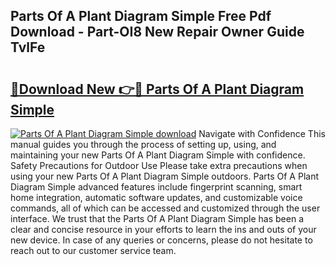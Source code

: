 ## Parts Of A Plant Diagram Simple Free Pdf Download - Part-OI8 New Repair Owner Guide TvlFe

# <h2><a href="http://dfkufvn.blite.top/?on=Parts+Of+A+Plant+Diagram+Simple">🔗Download New 👉🔴 Parts Of A Plant Diagram Simple</a></h2>

[![Parts Of A Plant Diagram Simple download](https://i.imgur.com/lujVjoI.png)](http://dfkufvn.blite.top/?on=Parts+Of+A+Plant+Diagram+Simple)
Navigate with Confidence This manual guides you through the process of setting up, using, and maintaining your new Parts Of A Plant Diagram Simple with confidence. Safety Precautions for Outdoor Use Please take extra precautions when using your new Parts Of A Plant Diagram Simple outdoors. Parts Of A Plant Diagram Simple advanced features include fingerprint scanning, smart home integration, automatic software updates, and customizable voice commands, all of which can be accessed and customized through the user interface. We trust that the Parts Of A Plant Diagram Simple has been a clear and concise resource in your efforts to learn the ins and outs of your new device. In case of any queries or concerns, please do not hesitate to reach out to our customer service team.

